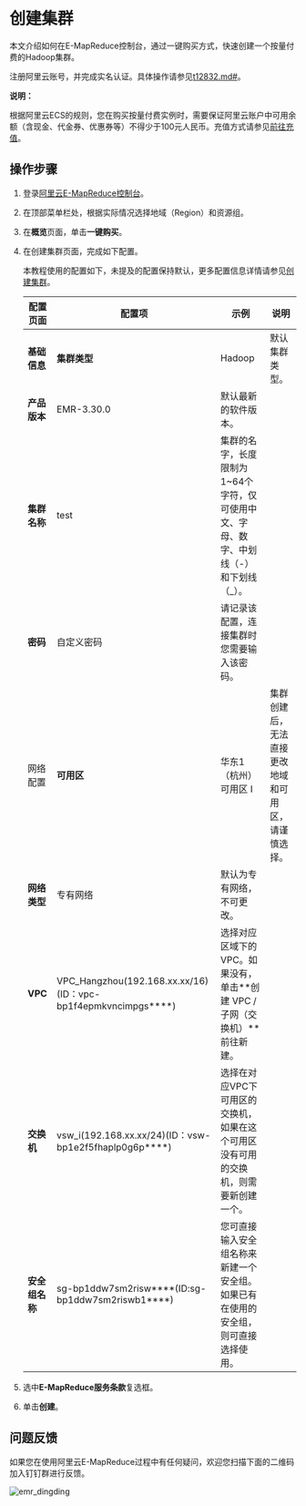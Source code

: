 # 创建集群

本文介绍如何在E-MapReduce控制台，通过一键购买方式，快速创建一个按量付费的Hadoop集群。

注册阿里云账号，并完成实名认证。具体操作请参见[t12832.md\#]()。

**说明：**

根据阿里云ECS的规则，您在购买按量付费实例时，需要保证阿里云账户中可用余额（含现金、代金券、优惠券等）不得少于100元人民币。充值方式请参见[前往充值](https://expense.console.aliyun.com)。

## 操作步骤

1.  登录[阿里云E-MapReduce控制台](https://emr.console.aliyun.com/)。

2.  在顶部菜单栏处，根据实际情况选择地域（Region）和资源组。

3.  在**概览**页面，单击**一键购买**。

4.  在创建集群页面，完成如下配置。

    本教程使用的配置如下，未提及的配置保持默认，更多配置信息详情请参见[创建集群](/cn.zh-CN/集群管理/集群配置/创建集群.md)。

    |配置页面|配置项|示例|说明|
    |----|---|--|--|
    |**基础信息**|**集群类型**|Hadoop|默认集群类型。|
    |**产品版本**|EMR-3.30.0|默认最新的软件版本。|
    |**集群名称**|test|集群的名字，长度限制为1~64个字符，仅可使用中文、字母、数字、中划线（-）和下划线（\_）。|
    |**密码**|自定义密码|请记录该配置，连接集群时您需要输入该密码。|
    |网络配置|**可用区**|华东1（杭州） 可用区 I|集群创建后，无法直接更改地域和可用区，请谨慎选择。|
    |**网络类型**|专有网络|默认为专有网络，不可更改。|
    |**VPC**|VPC\_Hangzhou\(192.168.xx.xx/16\)\(ID：vpc-bp1f4epmkvncimpgs\*\*\*\*\)|选择对应区域下的VPC。如果没有，单击**创建 VPC / 子网（交换机）**前往新建。|
    |**交换机**|vsw\_i\(192.168.xx.xx/24\)\(ID：vsw-bp1e2f5fhaplp0g6p\*\*\*\*\)|选择在对应VPC下可用区的交换机，如果在这个可用区没有可用的交换机，则需要新创建一个。|
    |**安全组名称**|sg-bp1ddw7sm2risw\*\*\*\*\(ID:sg-bp1ddw7sm2riswb1\*\*\*\*\)|您可直接输入安全组名称来新建一个安全组。如果已有在使用的安全组，则可直接选择使用。|

5.  选中**E-MapReduce服务条款**复选框。

6.  单击**创建**。


## 问题反馈

如果您在使用阿里云E-MapReduce过程中有任何疑问，欢迎您扫描下面的二维码加入钉钉群进行反馈。

![emr_dingding](https://static-aliyun-doc.oss-cn-hangzhou.aliyuncs.com/assets/img/zh-CN/2440659951/p81620.png)


